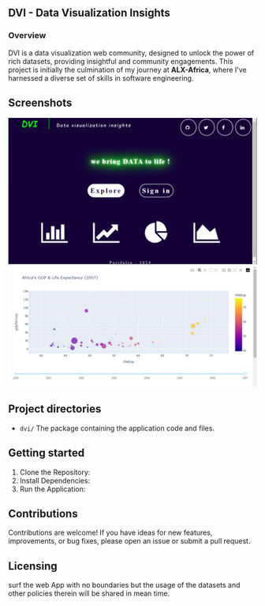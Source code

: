 ## DVI - Data Visualization Insights
### Overview
DVI is a data visualization web community, designed to unlock the power of rich datasets, providing insightful and community engagements. This project is initially the culmination of my journey at **ALX-Africa**, where I've harnessed a diverse set of skills in software engineering.


## Screenshots
![screenshot](https://github.com/sannysuarez/DVI/blob/main/screenshots/Screenshot%202024-03-06%20123531.png)
![screenshot](https://github.com/sannysuarez/DVI/blob/main/screenshots/Screenshot%202024-03-06%20123737.png)

## Project directories
- `dvi/` The package containing the application code and files.


## Getting started 
1. Clone the Repository:
2. Install Dependencies:
3. Run the Application:


  ## Contributions
Contributions are welcome! If you have ideas for new features, improvements, or bug fixes, please open an issue or submit a pull request.


## Licensing
surf the web App with no boundaries but the usage of the datasets and other policies therein will be shared in mean time.  
